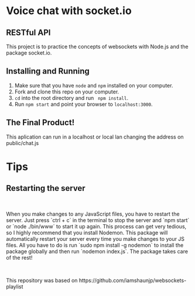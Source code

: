 <h1>Voice chat with socket.io</h1>

<h2>RESTful API</h2>

<p>This project is to practice the concepts of websockets with Node.js and the package socket.io.</p>


## Installing and Running

1. Make sure that you have `node` and `npm` installed on your computer.
2. Fork and clone this repo on your computer.
3. `cd` into the root directory and run ` npm install`.
4. Run `npm start` and point your browser to `localhost:3000`.

<h2>The Final Product! </h2>

This aplication can run in a localhost or local lan changing the address on public/chat.js
<br>
<h1>Tips</h1>
<h2>Restarting the server</h2>

<br>

<p>When you make changes to any JavaScript files, you have to restart the server. Just press `ctrl + c` in the terminal to stop the server and `npm start` or `node ./bin/www` to start it up again. This process can get very tedious, so I highly recommend that you install Nodemon. This package will automatically restart your server every time you make changes to your JS files. All you have to do is run `sudo npm install -g nodemon` to install the package globally and then run `nodemon index.js`. The package takes care of the rest!</p>

<br>

<p>This repository was based on https://github.com/iamshaunjp/websockets-playlist <p>
